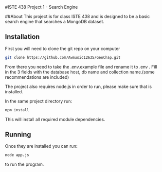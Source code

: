 #ISTE 438 Project 1 - Search Engine

##About
This project is for class ISTE 438 and is designed to be a basic search engine that searches a MongoDB dataset.


## Installation


First you will need to clone the git repo on your computer

```bash
git clone https://github.com/Awmusic12635/GeoChap.git
```

From there you need to take the .env.example file and rename it to .env . Fill in the 3 fields with the database host, db name and collection name.(some recommendations are included)

The project also requires node.js in order to run, please make sure that is installed.

In the same project directory run:

```bash
npm install
```

This will install all required module dependencies.

## Running

Once they are installed you can run:

```bash
node app.js
```

to run the program.
